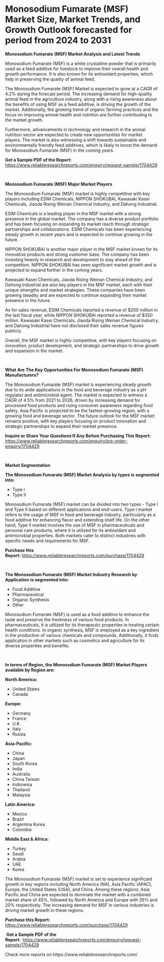 <p><h1>Monosodium Fumarate (MSF) Market Size, Market Trends, and Growth Outlook forecasted for period from 2024 to 2031</h1></p><p><strong>Monosodium Fumarate (MSF) Market Analysis and Latest Trends</strong></p>
<p><p>Monosodium Fumarate (MSF) is a white crystalline powder that is primarily used as a feed additive for livestock to improve their overall health and growth performance. It is also known for its antioxidant properties, which help in preserving the quality of animal feed.</p><p>The Monosodium Fumarate (MSF) Market is expected to grow at a CAGR of 4.2% during the forecast period. The increasing demand for high-quality animal feed in the agriculture industry, along with a rising awareness about the benefits of using MSF as a feed additive, is driving the growth of the market. Additionally, the growing trend of organic farming practices and the focus on improving animal health and nutrition are further contributing to the market growth.</p><p>Furthermore, advancements in technology and research in the animal nutrition sector are expected to create new opportunities for market players. The market is also witnessing a shift towards sustainable and environmentally friendly feed additives, which is likely to boost the demand for Monosodium Fumarate (MSF) in the coming years.</p></p>
<p><strong>Get a Sample PDF of the Report:&nbsp;</strong> <a href="https://www.reliableresearchreports.com/enquiry/request-sample/1704429">https://www.reliableresearchreports.com/enquiry/request-sample/1704429</a></p>
<p>&nbsp;</p>
<p><strong>Monosodium Fumarate (MSF) Major Market Players</strong></p>
<p><p>The Monosodium Fumarate (MSF) market is highly competitive with key players including ESIM Chemicals, NIPPON SHOKUBAI, Kawasaki Kasei Chemicals, Jiaoda Rising Weinan Chemical Industry, and Dahong Industrial. </p><p>ESIM Chemicals is a leading player in the MSF market with a strong presence in the global market. The company has a diverse product portfolio and has been focusing on expanding its market reach through strategic partnerships and collaborations. ESIM Chemicals has been experiencing steady growth in recent years and is expected to continue growing in the future. </p><p>NIPPON SHOKUBAI is another major player in the MSF market known for its innovative products and strong customer base. The company has been investing heavily in research and development to stay ahead of the competition. NIPPON SHOKUBAI has seen significant market growth and is projected to expand further in the coming years. </p><p>Kawasaki Kasei Chemicals, Jiaoda Rising Weinan Chemical Industry, and Dahong Industrial are also key players in the MSF market, each with their unique strengths and market strategies. These companies have been growing steadily and are expected to continue expanding their market presence in the future. </p><p>As for sales revenue, ESIM Chemicals reported a revenue of $200 million in the last fiscal year, while NIPPON SHOKUBAI reported a revenue of $350 million. Kawasaki Kasei Chemicals, Jiaoda Rising Weinan Chemical Industry, and Dahong Industrial have not disclosed their sales revenue figures publicly. </p><p>Overall, the MSF market is highly competitive, with key players focusing on innovation, product development, and strategic partnerships to drive growth and expansion in the market.</p></p>
<p>&nbsp;</p>
<p><strong>What Are The Key Opportunities For Monosodium Fumarate (MSF) Manufacturers?</strong></p>
<p><p>The Monosodium Fumarate (MSF) market is experiencing steady growth due to its wide applications in the food and beverage industry as a pH regulator and antimicrobial agent. The market is expected to witness a CAGR of 4.5% from 2021 to 2026, driven by increasing demand for processed food products and rising consumer awareness regarding food safety. Asia Pacific is projected to be the fastest-growing region, with a growing food and beverage sector. The future outlook for the MSF market remains positive, with key players focusing on product innovation and strategic partnerships to expand their market presence.</p></p>
<p><strong>Inquire or Share Your Questions If Any Before Purchasing This Report:</strong> <a href="https://www.reliableresearchreports.com/enquiry/pre-order-enquiry/1704429">https://www.reliableresearchreports.com/enquiry/pre-order-enquiry/1704429</a></p>
<p>&nbsp;</p>
<p><strong>Market Segmentation</strong></p>
<p><strong>The Monosodium Fumarate (MSF) Market Analysis by types is segmented into:</strong></p>
<p><ul><li>Type I</li><li>Type II</li></ul></p>
<p><p>Monosodium Fumarate (MSF) market can be divided into two types - Type I and Type II based on different applications and end-users. Type I market refers to the usage of MSF in food and beverage industry, particularly as a food additive for enhancing flavor and extending shelf life. On the other hand, Type II market involves the use of MSF in pharmaceuticals and personal care products, where it is utilized for its antioxidant and antimicrobial properties. Both markets cater to distinct industries with specific needs and requirements for MSF.</p></p>
<p><strong>Purchase this Report:&nbsp;</strong><a href="https://www.reliableresearchreports.com/purchase/1704429">https://www.reliableresearchreports.com/purchase/1704429</a></p>
<p>&nbsp;</p>
<p><strong>The Monosodium Fumarate (MSF) Market Industry Research by Application is segmented into:</strong></p>
<p><ul><li>Food Additive</li><li>Pharmaceutical</li><li>Organic Synthesis</li><li>Other</li></ul></p>
<p><p>Monosodium Fumarate (MSF) is used as a food additive to enhance the taste and preserve the freshness of various food products. In pharmaceuticals, it is utilized for its therapeutic properties in treating certain health conditions. In organic synthesis, MSF is employed as a key ingredient in the production of various chemicals and compounds. Additionally, it finds application in other markets such as cosmetics and agriculture for its diverse properties and benefits.</p></p>
<p>&nbsp;</p>
<p><strong>In terms of Region, the Monosodium Fumarate (MSF) Market Players available by Region are:</strong></p>
<p>
    <p> <strong> North America: </strong>
        <ul>
            <li>United States</li>
            <li>Canada</li>
        </ul>
        </p> 
    <p> <strong> Europe: </strong>
        <ul>
            <li>Germany</li>
            <li>France</li>
            <li>U.K.</li>
            <li>Italy</li>
            <li>Russia</li>
        </ul>
        </p> 
    <p> <strong> Asia-Pacific: </strong>
        <ul>
            <li>China</li>
            <li>Japan</li>
            <li>South Korea</li>
            <li>India</li>
            <li>Australia</li>
            <li>China Taiwan</li>
            <li>Indonesia</li>
            <li>Thailand</li>
            <li>Malaysia</li>
        </ul>
        </p> 
    <p> <strong> Latin America: </strong>
        <ul>
            <li>Mexico</li>
            <li>Brazil</li>
            <li>Argentina Korea</li>
            <li>Colombia</li>
        </ul>
        </p> 
    <p> <strong> Middle East & Africa: </strong>
        <ul>
            <li>Turkey</li>
            <li>Saudi</li>
            <li>Arabia</li>
            <li>UAE</li>
            <li>Korea</li>
        </ul>
    </p>
    </p>
<p><p>The Monosodium Fumarate (MSF) market is set to experience significant growth in key regions including North America (NA), Asia Pacific (APAC), Europe, the United States (USA), and China. Among these regions, Asia Pacific and China are expected to dominate the market with a combined market share of 45%, followed by North America and Europe with 35% and 20% respectively. The increasing demand for MSF in various industries is driving market growth in these regions.</p></p>
<p><strong>Purchase this Report: </strong><a href="https://www.reliableresearchreports.com/purchase/1704429">https://www.reliableresearchreports.com/purchase/1704429</a></p>
<p>&nbsp;<strong>Get a Sample PDF of the Report:&nbsp;&nbsp;</strong><a href="https://www.reliableresearchreports.com/enquiry/request-sample/1704429">https://www.reliableresearchreports.com/enquiry/request-sample/1704429</a></p>
<p><strong></strong></p>
<p>Check more reports on https://www.reliableresearchreports.com/</p>